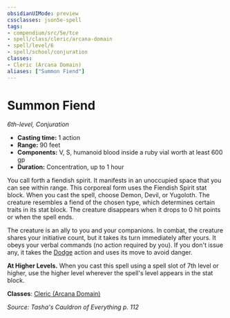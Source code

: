 ```yaml
---
obsidianUIMode: preview
cssclasses: json5e-spell
tags:
- compendium/src/5e/tce
- spell/class/cleric/arcana-domain
- spell/level/6
- spell/school/conjuration
classes:
- Cleric (Arcana Domain)
aliases: ["Summon Fiend"]
---
```

# Summon Fiend
*6th-level, Conjuration*  

- **Casting time:** 1 action
- **Range:** 90 feet
- **Components:** V, S, humanoid blood inside a ruby vial worth at least 600 gp
- **Duration:** Concentration, up to 1 hour

You call forth a fiendish spirit. It manifests in an unoccupied space that you can see within range. This corporeal form uses the Fiendish Spirit stat block. When you cast the spell, choose Demon, Devil, or Yugoloth. The creature resembles a fiend of the chosen type, which determines certain traits in its stat block. The creature disappears when it drops to 0 hit points or when the spell ends.

The creature is an ally to you and your companions. In combat, the creature shares your initiative count, but it takes its turn immediately after yours. It obeys your verbal commands (no action required by you). If you don't issue any, it takes the [Dodge](/3-Mechanics/CLI/rules/actions.md#Dodge) action and uses its move to avoid danger.

**At Higher Levels.** When you cast this spell using a spell slot of 7th level or higher, use the higher level wherever the spell's level appears in the stat block.

**Classes**: [Cleric (Arcana Domain)](/3-Mechanics/CLI/classes/cleric-arcana-domain-scag.md)

*Source: Tasha's Cauldron of Everything p. 112*